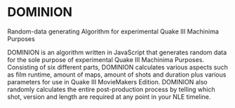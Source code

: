 # DOMINION
Random-data generating Algorithm for experimental Quake III Machinima Purposes

DOMINION is an algorithm written in JavaScript that generates random data for the sole purpose of experimental Quake III Machinima Purposes. 
Consisting of six different parts, DOMINION calculates various aspects such as film runtime, amount of maps, amount of shots and duration plus various parameters for use in Quake III MovieMakers Edition.
DOMINION also randomly calculates the entire post-production process by telling which shot, version and length are required at any point in your NLE timeline.
